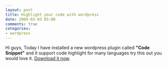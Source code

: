 ```yaml
---
layout: post
title: Highlight your code with wordpress
date: 2009-02-03 05:00
comments: true
categories:
- wordpress
---
```

Hi guys,
Today I have installed a new wordpress plugin called <strong>"Code Snippet"</strong> and it support code highlight for many languages try this out you would love it. <a title="Download code snippet" href="http://wordpress.org/extend/plugins/codesnippet-20/" target="_blank">Download it now</a>.

